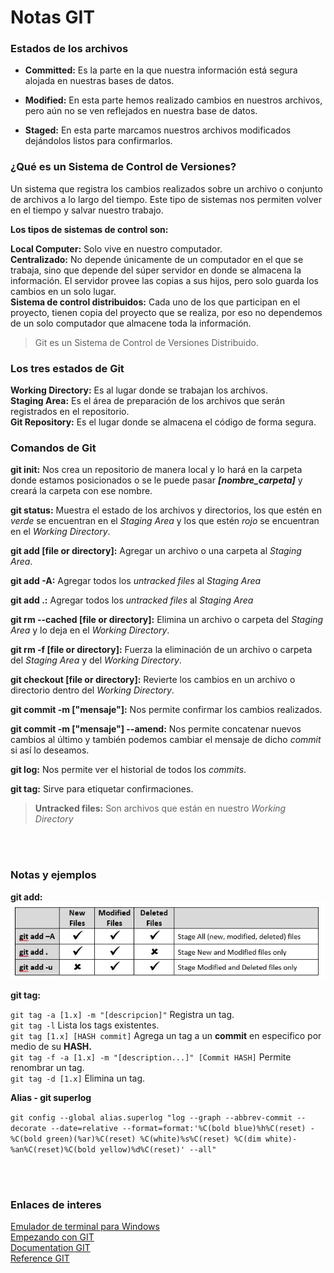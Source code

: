 # Notas GIT

### Estados de los archivos ###

- **Committed:** Es la parte en la que nuestra información está segura alojada en nuestras bases de datos.

- **Modified:** En esta parte hemos realizado cambios en nuestros archivos, pero aún no se ven reflejados en nuestra base de datos.

- **Staged:** En esta parte marcamos nuestros archivos modificados dejándolos listos para confirmarlos.


### ¿Qué es un Sistema de Control de Versiones? ###

Un sistema que registra los cambios realizados sobre un archivo o conjunto de archivos a lo largo del tiempo. Este tipo de sistemas nos permiten volver en el tiempo y salvar nuestro trabajo. <br>

**Los tipos de sistemas de control son:**

**Local Computer:** Solo vive en nuestro computador. <br>
**Centralizado:** No depende únicamente de un computador en el que se trabaja, sino que depende del súper servidor en donde se almacena la información. El servidor provee las copias a sus hijos, pero solo guarda los cambios en un solo lugar. <br>
**Sistema de control distribuidos:** Cada uno de los que participan en el proyecto, tienen copia del proyecto que se realiza, por eso no dependemos de un solo computador que almacene toda la información.

> Git es un Sistema de Control de Versiones Distribuido.


### Los tres estados de Git ###

**Working Directory:** Es al lugar donde se trabajan los archivos. <br>
**Staging Area:** Es el área de preparación de los archivos que serán registrados en el repositorio. <br>
**Git Repository:** Es el lugar donde se almacena el código de forma segura.


### Comandos de Git ###

**git init:** Nos crea un repositorio de manera local y lo hará en la carpeta donde estamos posicionados o se le puede pasar ***[nombre_carpeta]*** y creará la carpeta con ese nombre.

**git status:** Muestra el estado de los archivos y directorios, los que estén en *verde* se encuentran en el *Staging Area* y los que estén *rojo* se encuentran en el *Working Directory*.

**git add [file or directory]:** Agregar un archivo o una carpeta al *Staging Area*.

**git add -A:** Agregar todos los *untracked files* al *Staging Area*

**git add .:** Agregar todos los *untracked files* al *Staging Area*

**git rm --cached [file or directory]:** Elimina un archivo o carpeta del *Staging Area* y lo deja en el *Working Directory*.

**git rm -f [file or directory]:** Fuerza la eliminación de un archivo o carpeta del *Staging Area* y del *Working Directory*.

**git checkout [file or directory]:** Revierte los cambios en un archivo o directorio dentro del *Working Directory*.

**git commit -m ["mensaje"]:** Nos permite confirmar los cambios realizados.

**git commit -m ["mensaje"] --amend:** Nos permite concatenar nuevos cambios al último y también podemos cambiar el mensaje de dicho *commit* si así lo deseamos.

**git log:** Nos permite ver el historial de todos los *commits*.

**git tag:** Sirve para etiquetar confirmaciones.


> **Untracked files:** Son archivos que están en nuestro *Working Directory*


<br><br>

### Notas y ejemplos ###

**git add:** <br>
![git add](images/git-add.jpg)

**git tag:**

`git tag -a [1.x] -m "[descripcion]"` Registra un tag. <br>
`git tag -l` Lista los tags existentes. <br>
`git tag [1.x] [HASH commit]` Agrega un tag a un **commit** en especifico por medio de su **HASH.** <br>
`git tag -f -a [1.x] -m "[description...]" [Commit HASH]` Permite renombrar un tag. <br>
`git tag -d [1.x]` Elimina un tag.

**Alias - git superlog**

`git config --global alias.superlog "log --graph --abbrev-commit --decorate --date=relative --format=format:'%C(bold blue)%h%C(reset) - %C(bold green)(%ar)%C(reset) %C(white)%s%C(reset) %C(dim white)- %an%C(reset)%C(bold yellow)%d%C(reset)' --all"`


<br><br>

### Enlaces de interes ###

[Emulador de terminal para Windows](http://cmder.net/) <br>
[Empezando con GIT](https://git-scm.com/book/es/v1/Empezando) <br>
[Documentation GIT](https://git-scm.com/doc) <br>
[Reference GIT](https://git-scm.com/docs) <br>
